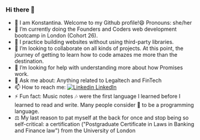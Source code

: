 ### Hi there 👋
- 🤝 I am Konstantina. Welcome to my Github profile!😄 Pronouns: she/her
- 🔭 I’m currently doing the Founders and Coders web development bootcamp in London (Cohort 26).
- 🌱 I practice building websites without using third-party libraries.
- 👯 I’m looking to collaborate on all kinds of projects. At this point, the journey of getting to learn how to code amazes me more than the destination.
- 🤔 I’m looking for help with understanding more about how Promises work.
- 💬 Ask me about: Anything related to Legaltech and FinTech
- 📫 How to reach me: [![Linkedin](https://i.stack.imgur.com/gVE0j.png) LinkedIn](https://www.linkedin.com/in/konstantinakatmada/)
- ⚡ Fun fact: Music notes 🎶 were the first language I learned before I learned to read and write. Many people consider 🎼 to be a programming language.
 - ⚖️ My last reason to pat myself at the back for once and stop being so self-critical: a certification ("Postgraduate Certificate in Laws in Banking and Finance law")	from the University of London
